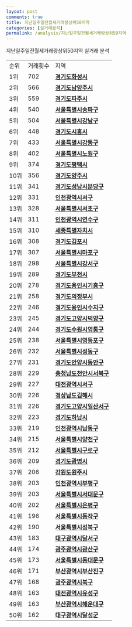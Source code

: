```yaml
---
layout: post
comments: true
title: 지난일주일전월세거래량상위50지역
categories: [실거래분석]
permalink: /analysis/지난일주일전월세거래량상위50지역
---
```


지난일주일전월세거래량상위50지역 실거래 분석

<table>
  <tr>
    <td>순위</td>
    <td>거래횟수</td>
    <td>지역</td>
  </tr>

  <tr>
    <td>1위</td>
    <td>702</td>
    <td colspan="4" style="font-weight: bold;"><a href="/apt/경기도화성시">경기도화성시 </a></td>
  </tr>

  <tr>
    <td>2위</td>
    <td>566</td>
    <td colspan="4" style="font-weight: bold;"><a href="/apt/경기도남양주시">경기도남양주시 </a></td>
  </tr>

  <tr>
    <td>3위</td>
    <td>559</td>
    <td colspan="4" style="font-weight: bold;"><a href="/apt/경기도파주시">경기도파주시 </a></td>
  </tr>

  <tr>
    <td>4위</td>
    <td>540</td>
    <td colspan="4" style="font-weight: bold;"><a href="/apt/서울특별시송파구">서울특별시송파구 </a></td>
  </tr>

  <tr>
    <td>5위</td>
    <td>504</td>
    <td colspan="4" style="font-weight: bold;"><a href="/apt/서울특별시강남구">서울특별시강남구 </a></td>
  </tr>

  <tr>
    <td>6위</td>
    <td>448</td>
    <td colspan="4" style="font-weight: bold;"><a href="/apt/경기도시흥시">경기도시흥시 </a></td>
  </tr>

  <tr>
    <td>7위</td>
    <td>433</td>
    <td colspan="4" style="font-weight: bold;"><a href="/apt/서울특별시강동구">서울특별시강동구 </a></td>
  </tr>

  <tr>
    <td>8위</td>
    <td>402</td>
    <td colspan="4" style="font-weight: bold;"><a href="/apt/서울특별시노원구">서울특별시노원구 </a></td>
  </tr>

  <tr>
    <td>9위</td>
    <td>374</td>
    <td colspan="4" style="font-weight: bold;"><a href="/apt/경기도평택시">경기도평택시 </a></td>
  </tr>

  <tr>
    <td>10위</td>
    <td>356</td>
    <td colspan="4" style="font-weight: bold;"><a href="/apt/경기도양주시">경기도양주시 </a></td>
  </tr>

  <tr>
    <td>11위</td>
    <td>341</td>
    <td colspan="4" style="font-weight: bold;"><a href="/apt/경기도성남시분당구">경기도성남시분당구 </a></td>
  </tr>

  <tr>
    <td>12위</td>
    <td>331</td>
    <td colspan="4" style="font-weight: bold;"><a href="/apt/인천광역시서구">인천광역시서구 </a></td>
  </tr>

  <tr>
    <td>13위</td>
    <td>328</td>
    <td colspan="4" style="font-weight: bold;"><a href="/apt/서울특별시서초구">서울특별시서초구 </a></td>
  </tr>

  <tr>
    <td>14위</td>
    <td>311</td>
    <td colspan="4" style="font-weight: bold;"><a href="/apt/인천광역시연수구">인천광역시연수구 </a></td>
  </tr>

  <tr>
    <td>15위</td>
    <td>310</td>
    <td colspan="4" style="font-weight: bold;"><a href="/apt/세종특별자치시">세종특별자치시 </a></td>
  </tr>

  <tr>
    <td>16위</td>
    <td>308</td>
    <td colspan="4" style="font-weight: bold;"><a href="/apt/경기도김포시">경기도김포시 </a></td>
  </tr>

  <tr>
    <td>17위</td>
    <td>307</td>
    <td colspan="4" style="font-weight: bold;"><a href="/apt/서울특별시마포구">서울특별시마포구 </a></td>
  </tr>

  <tr>
    <td>18위</td>
    <td>298</td>
    <td colspan="4" style="font-weight: bold;"><a href="/apt/서울특별시강서구">서울특별시강서구 </a></td>
  </tr>

  <tr>
    <td>19위</td>
    <td>289</td>
    <td colspan="4" style="font-weight: bold;"><a href="/apt/경기도부천시">경기도부천시 </a></td>
  </tr>

  <tr>
    <td>20위</td>
    <td>278</td>
    <td colspan="4" style="font-weight: bold;"><a href="/apt/경기도용인시기흥구">경기도용인시기흥구 </a></td>
  </tr>

  <tr>
    <td>21위</td>
    <td>258</td>
    <td colspan="4" style="font-weight: bold;"><a href="/apt/경기도의정부시">경기도의정부시 </a></td>
  </tr>

  <tr>
    <td>22위</td>
    <td>246</td>
    <td colspan="4" style="font-weight: bold;"><a href="/apt/경기도용인시수지구">경기도용인시수지구 </a></td>
  </tr>

  <tr>
    <td>23위</td>
    <td>245</td>
    <td colspan="4" style="font-weight: bold;"><a href="/apt/경기도고양시덕양구">경기도고양시덕양구 </a></td>
  </tr>

  <tr>
    <td>24위</td>
    <td>244</td>
    <td colspan="4" style="font-weight: bold;"><a href="/apt/경기도수원시영통구">경기도수원시영통구 </a></td>
  </tr>

  <tr>
    <td>25위</td>
    <td>238</td>
    <td colspan="4" style="font-weight: bold;"><a href="/apt/서울특별시영등포구">서울특별시영등포구 </a></td>
  </tr>

  <tr>
    <td>26위</td>
    <td>232</td>
    <td colspan="4" style="font-weight: bold;"><a href="/apt/서울특별시성동구">서울특별시성동구 </a></td>
  </tr>

  <tr>
    <td>27위</td>
    <td>231</td>
    <td colspan="4" style="font-weight: bold;"><a href="/apt/경기도안양시동안구">경기도안양시동안구 </a></td>
  </tr>

  <tr>
    <td>28위</td>
    <td>229</td>
    <td colspan="4" style="font-weight: bold;"><a href="/apt/충청남도천안시서북구">충청남도천안시서북구 </a></td>
  </tr>

  <tr>
    <td>29위</td>
    <td>227</td>
    <td colspan="4" style="font-weight: bold;"><a href="/apt/대전광역시서구">대전광역시서구 </a></td>
  </tr>

  <tr>
    <td>30위</td>
    <td>226</td>
    <td colspan="4" style="font-weight: bold;"><a href="/apt/경상남도김해시">경상남도김해시 </a></td>
  </tr>

  <tr>
    <td>31위</td>
    <td>226</td>
    <td colspan="4" style="font-weight: bold;"><a href="/apt/경기도고양시일산서구">경기도고양시일산서구 </a></td>
  </tr>

  <tr>
    <td>32위</td>
    <td>223</td>
    <td colspan="4" style="font-weight: bold;"><a href="/apt/경기도하남시">경기도하남시 </a></td>
  </tr>

  <tr>
    <td>33위</td>
    <td>219</td>
    <td colspan="4" style="font-weight: bold;"><a href="/apt/인천광역시남동구">인천광역시남동구 </a></td>
  </tr>

  <tr>
    <td>34위</td>
    <td>215</td>
    <td colspan="4" style="font-weight: bold;"><a href="/apt/서울특별시양천구">서울특별시양천구 </a></td>
  </tr>

  <tr>
    <td>35위</td>
    <td>212</td>
    <td colspan="4" style="font-weight: bold;"><a href="/apt/서울특별시구로구">서울특별시구로구 </a></td>
  </tr>

  <tr>
    <td>36위</td>
    <td>209</td>
    <td colspan="4" style="font-weight: bold;"><a href="/apt/경기도광명시">경기도광명시 </a></td>
  </tr>

  <tr>
    <td>37위</td>
    <td>206</td>
    <td colspan="4" style="font-weight: bold;"><a href="/apt/강원도원주시">강원도원주시 </a></td>
  </tr>

  <tr>
    <td>38위</td>
    <td>203</td>
    <td colspan="4" style="font-weight: bold;"><a href="/apt/인천광역시부평구">인천광역시부평구 </a></td>
  </tr>

  <tr>
    <td>39위</td>
    <td>203</td>
    <td colspan="4" style="font-weight: bold;"><a href="/apt/서울특별시서대문구">서울특별시서대문구 </a></td>
  </tr>

  <tr>
    <td>40위</td>
    <td>202</td>
    <td colspan="4" style="font-weight: bold;"><a href="/apt/서울특별시은평구">서울특별시은평구 </a></td>
  </tr>

  <tr>
    <td>41위</td>
    <td>196</td>
    <td colspan="4" style="font-weight: bold;"><a href="/apt/서울특별시동작구">서울특별시동작구 </a></td>
  </tr>

  <tr>
    <td>42위</td>
    <td>190</td>
    <td colspan="4" style="font-weight: bold;"><a href="/apt/서울특별시성북구">서울특별시성북구 </a></td>
  </tr>

  <tr>
    <td>43위</td>
    <td>183</td>
    <td colspan="4" style="font-weight: bold;"><a href="/apt/대구광역시달서구">대구광역시달서구 </a></td>
  </tr>

  <tr>
    <td>44위</td>
    <td>174</td>
    <td colspan="4" style="font-weight: bold;"><a href="/apt/광주광역시광산구">광주광역시광산구 </a></td>
  </tr>

  <tr>
    <td>45위</td>
    <td>173</td>
    <td colspan="4" style="font-weight: bold;"><a href="/apt/서울특별시동대문구">서울특별시동대문구 </a></td>
  </tr>

  <tr>
    <td>46위</td>
    <td>171</td>
    <td colspan="4" style="font-weight: bold;"><a href="/apt/부산광역시부산진구">부산광역시부산진구 </a></td>
  </tr>

  <tr>
    <td>47위</td>
    <td>168</td>
    <td colspan="4" style="font-weight: bold;"><a href="/apt/광주광역시북구">광주광역시북구 </a></td>
  </tr>

  <tr>
    <td>48위</td>
    <td>163</td>
    <td colspan="4" style="font-weight: bold;"><a href="/apt/대전광역시유성구">대전광역시유성구 </a></td>
  </tr>

  <tr>
    <td>49위</td>
    <td>163</td>
    <td colspan="4" style="font-weight: bold;"><a href="/apt/부산광역시해운대구">부산광역시해운대구 </a></td>
  </tr>

  <tr>
    <td>50위</td>
    <td>162</td>
    <td colspan="4" style="font-weight: bold;"><a href="/apt/대구광역시달성군">대구광역시달성군 </a></td>
  </tr>

</table>

